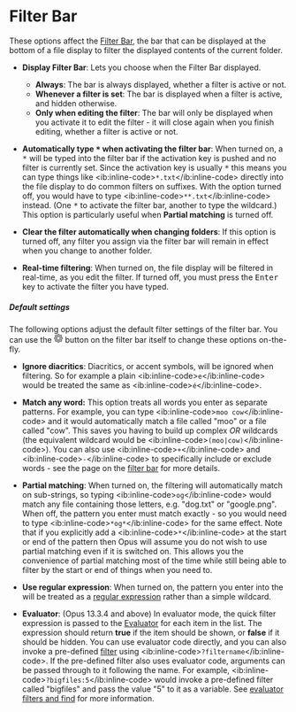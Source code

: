 # Filter Bar

These options affect the [Filter Bar](/Manual/basic_concepts/searching_and_filtering/filter_bar.md), the bar that can be displayed at the bottom of a file display to filter the displayed contents of the current folder.

- **Display Filter Bar**: Lets you choose when the Filter Bar displayed.
  - **Always**: The bar is always displayed, whether a filter is active or not.
  - **Whenever a filter is set**: The bar is displayed when a filter is active, and hidden otherwise.
  - **Only when editing the filter**: The bar will only be displayed when you activate it to edit the filter - it will close again when you finish editing, whether a filter is active or not.

- **Automatically type <kbd>\*</kbd> when activating the filter bar**: When turned on, a <kbd>\*</kbd> will be typed into the filter bar if the activation key is pushed and no filter is currently set. Since the activation key is usually <kbd>\*</kbd> this means you can type things like \<ib:inline-code\>`*.txt`\</ib:inline-code\> directly into the file display to do common filters on suffixes. With the option turned off, you would have to type \<ib:inline-code\>`**.txt`\</ib:inline-code\> instead. (One <kbd>\*</kbd> to activate the filter bar, another to type the wildcard.) This option is particularly useful when **Partial matching** is turned off.

- **Clear the filter automatically when changing folders**: If this option is turned off, any filter you assign via the filter bar will remain in effect when you change to another folder.

- **Real-time filtering**: When turned on, the file display will be filtered in real-time, as you edit the filter. If turned off, you must press the <kbd>Enter</kbd> key to activate the filter you have typed.

##### Default settings

The following options adjust the default filter settings of the filter bar. You can use the ![](/Manual/images/media/13/button_edit.png) button on the filter bar itself to change these options on-the-fly.

- **Ignore diacritics**: Diacritics, or accent symbols, will be ignored when filtering. So for example a plain \<ib:inline-code\>`e`\</ib:inline-code\> would be treated the same as \<ib:inline-code\>`é`\</ib:inline-code\>.

- **Match any word:** This option treats all words you enter as separate patterns. For example, you can type \<ib:inline-code\>`moo cow`\</ib:inline-code\> and it would automatically match a file called "moo" or a file called "cow". This saves you having to build up complex *OR* wildcards (the equivalent wildcard would be \<ib:inline-code\>`(moo|cow)`\</ib:inline-code\>). You can also use \<ib:inline-code\>`+`\</ib:inline-code\> and \<ib:inline-code\>`-`\</ib:inline-code\> to specifically include or exclude words - see the page on the [filter bar](/Manual/basic_concepts/searching_and_filtering/filter_bar.md) for more details.

- **Partial matching**: When turned on, the filtering will automatically match on sub-strings, so typing \<ib:inline-code\>`og`\</ib:inline-code\> would match any file containing those letters, e.g. "dog.txt" or "google.png". When off, the pattern you enter must match exactly - so you would need to type \<ib:inline-code\>`*og*`\</ib:inline-code\> for the same effect. Note that if you explicitly add a \<ib:inline-code\>`*`\</ib:inline-code\> at the start or end of the pattern then Opus will assume you do not wish to use partial matching even if it is switched on. This allows you the convenience of partial matching most of the time while still being able to filter by the start or end of things when you need to.

- **Use regular expression**: When turned on, the pattern you enter into the will be treated as a [regular expression](/Manual/reference/wildcard_reference/regular_expression_syntax.md) rather than a simple wildcard.

- **Evaluator**: (Opus 13.3.4 and above) In evaluator mode, the quick filter expression is passed to the [Evaluator](/Manual/evaluator/RAEDME.md) for each item in the list. The expression should return **true** if the item should be shown, or **false** if it should be hidden. You can use evaluator code directly, and you can also invoke a pre-defined [filter](/Manual/file_operations/filtered_operations/RAEDME.md) using \<ib:inline-code\>`?filtername`\</ib:inline-code\>. If the pre-defined filter also uses evaluator code, arguments can be passed through to it following the name. For example, \<ib:inline-code\>`?bigfiles:5`\</ib:inline-code\> would invoke a pre-defined filter called "bigfiles" and pass the value "5" to it as a variable. See [evaluator filters and find](/Manual/evaluator/applicable_contexts/filters_and_find.md) for more information.
